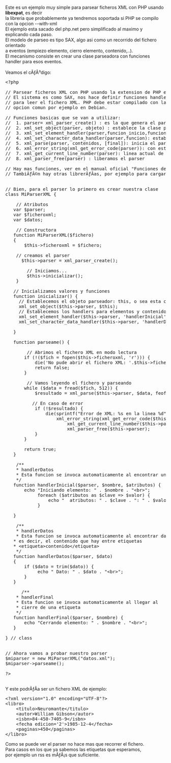 Este es un ejemplo muy simple para parsear ficheros XML con PHP usando <b>libexpat</b>, es decir<br>
la libreria que probablemente ya tendremos soportada si PHP se compilo con la opcion --with-xml
<br>
El ejemplo esta sacado del php.net pero simplificado al maximo y explicando cada paso.<br>
El modelo de parseo es tipo SAX, algo asi como un recorrido del fichero orientado<br> a eventos
(empiezo elemento, cierro elemento, contenido,..).
<br>
El mecanismo consiste en crear una clase parseadora con funciones handler para esos eventos.
<br><br>
Veamos el cÃƒÂ³digo:

<pre>
&lt;?php

// Parsear ficheros XML con PHP usando la extension de PHP expat de James Clark
// El sistema es como SAX, nos hace definir funciones handler
// para leer el fichero XML. PHP debe estar compilado con la opcion --with-xml
// opcion comun por ejemplo en Debian.

// Funciones basicas que se van a utilizar:
//  1. parser= xml_parser_create() : es la que genera el parser inicial
//  2. xml_set_object(parser, objeto) : establece la clase parser
//  3. xml_set_element_handler(parser,funcion_inicio,funcion_fin) : establece los handlers
//  4. xml_set_character_data_handler(parser,funcion): establece el handler para los datos
//  5. xml_parse(parser, contenidos, [final]): inicia el parseo, se invocaran los handlers
//  6. xml_error_string(xml_get_error_code(parser)): con estas dos funciones sacamos el error
//  7. xml_get_current_line_number(parser): linea actual de trabajo
//  8. xml_parser_free(parser) : liberamos el parser

// Hay mas funciones, ver en el manual oficial "Funciones de intÃƒÂ©rprete XML"
// TambiÃƒÂ©n hay otras librerÃƒÂ­as, por ejemplo para cargar XML con DOM


// Bien, para el parser lo primero es crear nuestra clase
class MiParserXML {

	// Atributos
   var $parser;
   var $ficheroxml;
   var $datos;

	// Constructora  
   function MiParserXML($fichero)
   {
       $this-&gt;ficheroxml = $fichero;
   
   	// creamos el parser    
      $this-&gt;parser = xml_parser_create();

		// Iniciamos...
		$this-&gt;inicializar();
    }
   
   // Inicializamos valores y funciones
   function inicializar() {
     // Establecemos el objeto parseador: this, o sea esta clase
     xml_set_object($this-&gt;parser, $this);
     // Establecemos los handlers para elementos y contenido
     xml_set_element_handler($this-&gt;parser, 'handlerInicial', 'handlerFinal');
     xml_set_character_data_handler($this-&gt;parser, 'handlerDatos');
     
   }
  
   function parseame() {

		// Abrimos el fichero XML en modo lectura
       if (!($fich = fopen($this-&gt;ficheroxml, 'r'))) {
           die('No pude abrir el fichero XML: '.$this-&gt;ficheroxml);
           return false;
       }

		// Vamos leyendo el fichero y parseando
       while ($data = fread($fich, 512)) {
           $resultado = xml_parse($this-&gt;parser, $data, feof($fich));

          // En caso de error
           if (!$resultado) {
               die(sprintf("Error de XML: %s en la linea %d",
                   xml_error_string(xml_get_error_code($this-&gt;parser)),
                       xml_get_current_line_number($this-&gt;parser) ) );
                       xml_parser_free($this-&gt;parser);
           }
       }

       return true;
   }
  
	/**
	* handlerDatos
	* Esta funcion se invoca automaticamente al encontrar una etiqueta
	*/
   function handlerInicial($parser, $nombre, $atributos) {
       echo "Iniciando elemento: " . $nombre . "&lt;br&gt;";
			foreach ($atributos as $clave =&gt; $valor) {
				echo "&nbsp;&nbsp;atributos: " . $clave . ": " . $valor . "&lt;br&gt;";		
			}
       
   }

	/**
	* handlerDatos
	* Esta funcion se invoca automaticamente al encontrar datos
   * es decir, el contenido que hay entre etiquetas
   * &lt;etiqueta&gt;contenido&lt;/etiqueta&gt;
	*/
   function handlerDatos($parser, $dato)
   {
       if ($dato = trim($dato)) {
	        echo "&nbsp;Dato: " . $dato . "&lt;br&gt;";
       }
   }
   
      /**
	* handlerFinal
	* Esta funcion se invoca automaticamente al llegar al
	* cierre de una etiqueta
	*/
   function handlerFinal($parser, $nombre) {
       echo "Cerrando elemento: " . $nombre . "&lt;br&gt;";
   }

} // class


// Ahora vamos a probar nuestro parser
$miparser = new MiParserXML("datos.xml");
$miparser-&gt;parseame();

?&gt;
</pre>

<br>
Y este podrÃƒÂ­a ser un fichero XML de ejemplo:
<pre>
&lt;?xml version="1.0" encoding="UTF-8"?&gt;
&lt;libro&gt;
	&lt;titulo&gt;Neuromante&lt;/titulo&gt;
	&lt;autor&gt;William Gibson&lt;/autor&gt;
	&lt;isbn&gt;84-450-7405-9&lt;/isbn&gt;
	&lt;fecha edicion='2'&gt;1985-12-4&lt;/fecha&gt;
	&lt;paginas&gt;450&lt;/paginas&gt;
&lt;/libro&gt;
</pre>

Como se puede ver el parser no hace mas que recorrer el fichero. <br>Para casos en los que ya sabemos las etiquetas que esperamos,<br> por ejemplo un rss es mÃƒÂ¡s que suficiente.